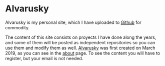 # Alvarusky
Alvarusky is my personal site, which I have uploaded to <a href= 'https://github.com/Alvarusky/html'>Github</a> for commodity.

The content of this site consists on proyects I have done along the years, and some of them will be posted as independent repositories so you can use them and modify them as well.
<a href='http://alvarusky.ddns.net/'>Alvarusky</a> was first created on March 2019, as you can see in the <a href= 'http://alvarusky.ddns.net/about'> about</a> page. To see the content you will have to register, but your email is not needed.

